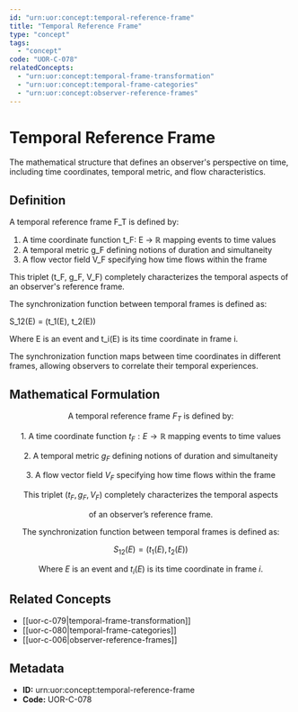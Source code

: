 ```yaml
---
id: "urn:uor:concept:temporal-reference-frame"
title: "Temporal Reference Frame"
type: "concept"
tags:
  - "concept"
code: "UOR-C-078"
relatedConcepts:
  - "urn:uor:concept:temporal-frame-transformation"
  - "urn:uor:concept:temporal-frame-categories"
  - "urn:uor:concept:observer-reference-frames"
---
```


# Temporal Reference Frame

The mathematical structure that defines an observer's perspective on time, including time coordinates, temporal metric, and flow characteristics.

## Definition

A temporal reference frame F_T is defined by:

1. A time coordinate function t_F: E → ℝ mapping events to time values
2. A temporal metric g_F defining notions of duration and simultaneity
3. A flow vector field V_F specifying how time flows within the frame

This triplet (t_F, g_F, V_F) completely characterizes the temporal aspects of an observer's reference frame.

The synchronization function between temporal frames is defined as:

S_12(E) = (t_1(E), t_2(E))

Where E is an event and t_i(E) is its time coordinate in frame i.

The synchronization function maps between time coordinates in different frames, allowing observers to correlate their temporal experiences.

## Mathematical Formulation

$$
\text{A temporal reference frame } F_T \text{ is defined by:}
$$

$$
\text{1. A time coordinate function } t_F: E \to \mathbb{R} \text{ mapping events to time values}
$$

$$
\text{2. A temporal metric } g_F \text{ defining notions of duration and simultaneity}
$$

$$
\text{3. A flow vector field } V_F \text{ specifying how time flows within the frame}
$$

$$
\text{This triplet } (t_F, g_F, V_F) \text{ completely characterizes the temporal aspects}
$$

$$
\text{of an observer's reference frame.}
$$

$$
\text{The synchronization function between temporal frames is defined as:}
$$

$$
S_{12}(E) = (t_1(E), t_2(E))
$$

$$
\text{Where } E \text{ is an event and } t_i(E) \text{ is its time coordinate in frame } i\text{.}
$$

## Related Concepts

- [[uor-c-079|temporal-frame-transformation]]
- [[uor-c-080|temporal-frame-categories]]
- [[uor-c-006|observer-reference-frames]]

## Metadata

- **ID:** urn:uor:concept:temporal-reference-frame
- **Code:** UOR-C-078

